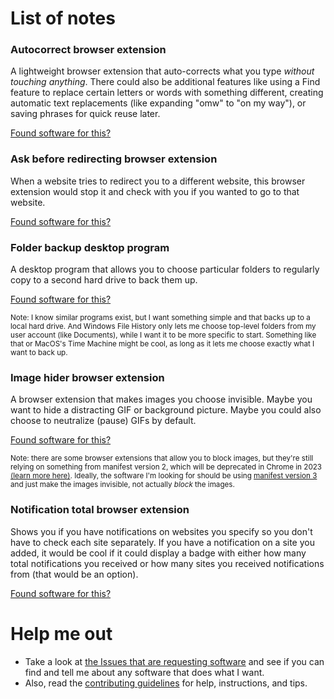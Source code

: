 # List of notes

### Autocorrect browser extension
A lightweight browser extension that auto-corrects what you type _without touching anything_. There could also be additional features like using a Find feature to replace certain letters or words with something different, creating automatic text replacements (like expanding "omw" to "on my way"), or saving phrases for quick reuse later.

[Found software for this?](https://github.com/DNin01/my-notebook/issues/1)

### Ask before redirecting browser extension
When a website tries to redirect you to a different website, this browser extension would stop it and check with you if you wanted to go to that website.

[Found software for this?](https://github.com/DNin01/my-notebook/issues/5)

### Folder backup desktop program
A desktop program that allows you to choose particular folders to regularly copy to a second hard drive to back them up.

[Found software for this?](https://github.com/DNin01/my-notebook/issues/3)

<sup>Note: I know similar programs exist, but I want something simple and that backs up to a local hard drive. And Windows File History only lets me choose top-level folders from my user account (like Documents), while I want it to be more specific to start. Something like that or MacOS's Time Machine might be cool, as long as it lets me choose exactly what I want to back up.</sup>

### Image hider browser extension
A browser extension that makes images you choose invisible. Maybe you want to hide a distracting GIF or background picture. Maybe you could also choose to neutralize (pause) GIFs by default.

[Found software for this?](https://github.com/DNin01/my-notebook/issues/2)

<sup>Note: there are some browser extensions that allow you to block images, but they're still relying on something from manifest version 2, which will be deprecated in Chrome in 2023 [(learn more here)](https://developer.chrome.com/docs/extensions/mv3/mv2-sunset/). Ideally, the software I'm looking for should be using [manifest version 3](https://github.com/GoogleChrome/chrome-extensions-samples/blob/c2439aa243222d1fcb50806a2e92776b9066a0f4/examples/hello-world/manifest.json#L4) and just make the images invisible, not actually _block_ the images.</sup>

### Notification total browser extension
Shows you if you have notifications on websites you specify so you don't have to check each site separately. If you have a notification on a site you added, it would be cool if it could display a badge with either how many total notifications you received or how many sites you received notifications from (that would be an option).

[Found software for this?](https://github.com/DNin01/my-notebook/issues/4)

# Help me out

- Take a look at [the Issues that are requesting software](https://github.com/DNin01/my-notebook/issues?q=is%3Aissue+is%3Aopen+label%3A%22software+request%22) and see if you can find and tell me about any software that does what I want.
- Also, read the [contributing guidelines](https://github.com/DNin01/my-notebook/blob/main/CONTRIBUTING.md) for help, instructions, and tips.
